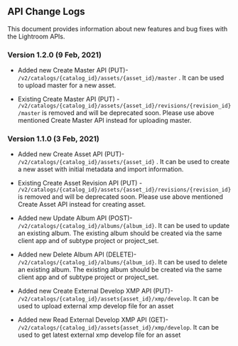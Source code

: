 ## API Change Logs
This document provides information about new features and bug fixes with the Lightroom APIs.

### Version 1.2.0 (9 Feb, 2021)
- Added new Create Master API (PUT)- `/v2/catalogs/{catalog_id}/assets/{asset_id}/master` . It can be used to upload master for a new asset.

- Existing Create Master  API (PUT) - `/v2/catalogs/{catalog_id}/assets/{asset_id}/revisions/{revision_id}/master` is removed and will be deprecated soon. Please use above mentioned Create Master API instead for uploading master.

### Version 1.1.0 (3 Feb, 2021)

- Added new Create Asset API (PUT)- `/v2/catalogs/{catalog_id}/assets/{asset_id}` . It can be used to create a new asset with initial metadata and import information.

- Existing Create Asset Revision API (PUT) - `/v2/catalogs/{catalog_id}/assets/{asset_id}/revisions/{revision_id}` is removed and will be deprecated soon. Please use above mentioned Create Asset API instead for creating asset.

- Added new Update Album API (POST)- `/v2/catalogs/{catalog_id}/albums/{album_id}`. It can be used to update an existing album. The existing album should be created via the same client app and of subtype project or project_set.

- Added new Delete Album API (DELETE)- `/v2/catalogs/{catalog_id}/albums/{album_id}`. It can be used to delete an existing album. The existing album should be created via the same client app and of subtype project or project_set.

- Added new Create External Develop XMP API (PUT)- `/v2/catalogs/{catalog_id}/assets{asset_id}/xmp/develop`. It can be used to upload external xmp develop file for an asset

- Added new Read External Develop XMP API (GET)- `/v2/catalogs/{catalog_id}/assets{asset_id}/xmp/develop`. It can be used to get latest external xmp develop file for an asset